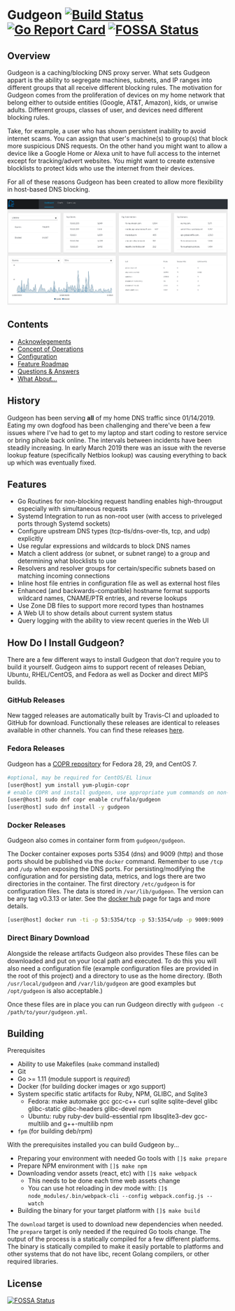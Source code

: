 # Gudgeon [![Build Status](https://travis-ci.org/chrisruffalo/gudgeon.svg?branch=master)](https://travis-ci.org/chrisruffalo/gudgeon) [![Go Report Card](https://goreportcard.com/badge/github.com/chrisruffalo/gudgeon)](https://goreportcard.com/report/github.com/chrisruffalo/gudgeon) [![FOSSA Status](https://app.fossa.io/api/projects/git%2Bgithub.com%2Fchrisruffalo%2Fgudgeon.svg?type=shield)](https://app.fossa.io/projects/git%2Bgithub.com%2Fchrisruffalo%2Fgudgeon?ref=badge_shield)

## Overview
Gudgeon is a caching/blocking DNS proxy server. What sets Gudgeon appart is the ability to segregate machines, subnets, and IP ranges into different groups that 
all receive different blocking rules. The motivation for Gudgeon comes from the proliferation of devices on my home network that belong either to outside entities 
(Google, AT&T, Amazon), kids, or unwise adults. Different groups, classes of user, and devices need different blocking rules.

Take, for example, a user who has shown persistent inability to avoid internet scams. You can assign that user's machine(s) to group(s) that block more suspicious DNS requests. 
On the other hand you might want to allow a device like a Google Home or Alexa unit to have full access to the internet except for tracking/advert websites. You might want to 
create extensive blocklists to protect kids who use the internet from their devices.

For all of these reasons Gudgeon has been created to allow more flexibility in host-based DNS blocking.

![Dashboard Screenshot](docs/screenshots/dashboard.png "Dashboard")

## Contents
* [Acknowlegements](docs/ACK.md)
* [Concept of Operations](docs/OPERATIONS.md)
* [Configuration](docs/CONFIG.md)
* [Feature Roadmap](docs/ROADMAP.md)
* [Questions & Answers](docs/QA.md)
* [What About...](docs/WHATABOUT.md)

## History
Gudgeon has been serving **all** of my home DNS traffic since 01/14/2019. Eating my own dogfood has been challenging and there've been a few issues where I've had to get to my laptop and start coding to restore service or bring pihole back online. The intervals between incidents have been steadily increasing. In early March 2019 there was an issue with the reverse lookup feature (specifically Netbios lookup) was causing everything to back up which was eventually fixed.

## Features
* Go Routines for non-blocking request handling enables high-througput especially with simultaneous requests
* Systemd Integration to run as non-root user (with access to priveleged ports through Systemd sockets)
* Configure upstream DNS types (tcp-tls/dns-over-tls, tcp, and udp) explicitly
* Use regular expressions and wildcards to block DNS names
* Match a client address (or subnet, or subnet range) to a group and determining what blocklists to use
* Resolvers and resolver groups for certain/specific subnets based on matching incoming connections
* Inline host file entries in configuration file as well as external host files
* Enhanced (and backwards-compatible) hostname format supports wildcard names, CNAME/PTR entries, and reverse lookups
* Use Zone DB files to support more record types than hostnames
* A Web UI to show details about current system status
* Query logging with the ability to view recent queries in the Web UI

## How Do I Install Gudgeon?
There are a few different ways to install Gudgeon that *don't* require you to build it yourself. Gudgeon aims to support recent of releases Debian, Ubuntu, RHEL/CentOS, and Fedora as well as Docker and direct MIPS builds.

### GitHub Releases
New tagged releases are automatically built by Travis-CI and uploaded to GitHub for download. Functionally these releases are identical to releases available in other channels. You can find these releases [here](https://github.com/chrisruffalo/gudgeon/releases).

### Fedora Releases
Gudgeon has a [COPR repository](https://copr.fedorainfracloud.org/coprs/cruffalo/gudgeon/) for Fedora 28, 29, and CentOS 7. 
```bash
#optional, may be required for CentOS/EL linux
[user@host] yum install yum-plugin-copr
# enable COPR and install gudgeon, use appropriate yum commands on non-dnf platforms
[user@host] sudo dnf copr enable cruffalo/gudgeon
[user@host] sudo dnf install -y gudgeon
```

### Docker Releases
Gudgeon also comes in container form from `gudgeon/gudgeon`.

The Docker container exposes ports 5354 (dns) and 9009 (http) and those ports should be published via the `docker` command. Remember to use `/tcp` and `/udp` when exposing the DNS ports. For persisting/modifying the configuration and for persisting data, metrics, and logs there are two directories in the container. The first directory `/etc/gudgeon` is for configuration files. The data is stored in `/var/lib/gudgeon`. The version can be any tag v0.3.13 or later. See the [docker hub](https://cloud.docker.com/u/gudgeon/repository/docker/gudgeon/gudgeon) page for tags and more details.

```bash
[user@host] docker run -ti -p 53:5354/tcp -p 53:5354/udp -p 9009:9009 -v /etc/gudgeon:/etc/gudgeon -v /var/lib/gudgeon:/var/lib/gudgeon gudgeon/gudgeon:${version}
```

### Direct Binary Download
Alongside the release artifacts Gudgeon also provides These files can be downloaded and put on your local path and executed. To do this you will also need a configuration file (example configuration files are provided in the root of this project) and a directory to use as the home directory. (Both `/usr/local/gudgeon` and `/var/lib/gudgeon` are good examples but `/opt/gudgeon` is also acceptable.)

Once these files are in place you can run Gudgeon directly with `gudgeon -c /path/to/your/gudgeon.yml`.

## Building
Prerequisites
* Ability to use Makefiles (`make` command installed)
* Git
* Go >= 1.11 (module support is *required*)
* Docker (for building docker images or xgo support)
* System specific static artifacts for Ruby, NPM, GLIBC, and Sqlite3
  * Fedora: make automake gcc gcc-c++ curl sqlite sqlite-devel glibc glibc-static glibc-headers glibc-devel npm
  * Ubuntu: ruby ruby-dev build-essential rpm libsqlite3-dev gcc-multilib and g++-multilib npm
* `fpm` (for building deb/rpm)  

With the prerequisites installed you can build Gudgeon by...
* Preparing your environment with needed Go tools with `[]$ make prepare`
* Prepare NPM environment with `[]$ make npm`
* Downloading vendor assets (react, etc) with `[]$ make webpack` 
  * This needs to be done each time web assets change
  * You can use hot reloading in dev mode with: `[]$ node_modules/.bin/webpack-cli --config webpack.config.js --watch`
* Building the binary for your target platform with `[]$ make build`

The `download` target is used to download new dependencies when needed. The `prepare` target is only needed if the required Go tools change. The output of the process is a statically compiled for a few different platforms. The binary is statically compiled to make it easily portable to platforms and other systems that do not have libc, recent Golang compilers, or other required libraries.

## License
[![FOSSA Status](https://app.fossa.io/api/projects/git%2Bgithub.com%2Fchrisruffalo%2Fgudgeon.svg?type=large)](https://app.fossa.io/projects/git%2Bgithub.com%2Fchrisruffalo%2Fgudgeon?ref=badge_large)